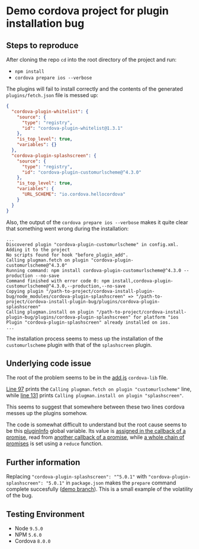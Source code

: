# Demo cordova project for plugin installation bug

## Steps to reproduce

After cloning the repo `cd` into the root directory of the project and run:

* `npm install`
* `cordova prepare ios --verbose`

The plugins will fail to install correctly and the contents of the generated `plugins/fetch.json` file is messed up:

```json
{
  "cordova-plugin-whitelist": {
    "source": {
      "type": "registry",
      "id": "cordova-plugin-whitelist@1.3.1"
    },
    "is_top_level": true,
    "variables": {}
  },
  "cordova-plugin-splashscreen": {
    "source": {
      "type": "registry",
      "id": "cordova-plugin-customurlscheme@^4.3.0"
    },
    "is_top_level": true,
    "variables": {
      "URL_SCHEME": "io.cordova.hellocordova"
    }
  }
}
```

Also, the output of the `cordova prepare ios --verbose` makes it quite clear that something went wrong during the installation:

```
...
Discovered plugin "cordova-plugin-customurlscheme" in config.xml. Adding it to the project
No scripts found for hook "before_plugin_add".
Calling plugman.fetch on plugin "cordova-plugin-customurlscheme@^4.3.0"
Running command: npm install cordova-plugin-customurlscheme@^4.3.0 --production --no-save
Command finished with error code 0: npm install,cordova-plugin-customurlscheme@^4.3.0,--production,--no-save
Copying plugin "/path-to-project/cordova-install-plugin-bug/node_modules/cordova-plugin-splashscreen" => "/path-to-project/cordova-install-plugin-bug/plugins/cordova-plugin-splashscreen"
Calling plugman.install on plugin "/path-to-project/cordova-install-plugin-bug/plugins/cordova-plugin-splashscreen" for platform "ios
Plugin "cordova-plugin-splashscreen" already installed on ios.
...
```

The installation process seems to mess up the installation of the `customurlscheme` plugin with that of the `splashscreen` plugin.

## Underlying code issue

The root of the problem seems to be in the [add.js](https://github.com/apache/cordova-lib/blob/81f0a8214aa6dc2811bcb6472f4ce62cb8719024/src/cordova/plugin/add.js) `cordova-lib` file.

[Line 97](https://github.com/apache/cordova-lib/blob/81f0a8214aa6dc2811bcb6472f4ce62cb8719024/src/cordova/plugin/add.js#L97) prints the `Calling plugman.fetch on plugin "customurlscheme"` line, while [line 131](https://github.com/apache/cordova-lib/blob/81f0a8214aa6dc2811bcb6472f4ce62cb8719024/src/cordova/plugin/add.js#L131) prints `Calling plugman.install on plugin "splashscreen"`.

This seems to suggest that somewhere between these two lines cordova messes up the plugins somehow.

The code is somewhat difficult to understand but the root cause seems to be this [pluginInfo](https://github.com/apache/cordova-lib/blob/81f0a8214aa6dc2811bcb6472f4ce62cb8719024/src/cordova/plugin/add.js#L52) global variable. Its value is [assigned in the callback of a promise](https://github.com/apache/cordova-lib/blob/81f0a8214aa6dc2811bcb6472f4ce62cb8719024/src/cordova/plugin/add.js#L103), read from [another callback of a promise](https://github.com/apache/cordova-lib/blob/81f0a8214aa6dc2811bcb6472f4ce62cb8719024/src/cordova/plugin/add.js#L131), while [a whole chain of promises](https://github.com/apache/cordova-lib/blob/81f0a8214aa6dc2811bcb6472f4ce62cb8719024/src/cordova/plugin/add.js#L74) is set using a `reduce` function.

## Further information

Replacing `"cordova-plugin-splashscreen": "^5.0.1"` with `"cordova-plugin-splashscreen": "5.0.1"` in `package.json` makes the `prepare` command complete succesfully ([demo branch](https://github.com/vially/cordova-plugin-install-bug-demo/tree/no-fail)). This is a small example of the volatility of the bug.

## Testing Environment

* Node `9.5.0`
* NPM `5.6.0`
* Cordova `8.0.0`

